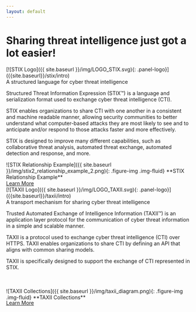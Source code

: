 ```yaml
---
layout: default
---
```


<div class="row">
  <div class="col-md-12 text-center">
    <div class="jumbotron">
      <h1>Sharing threat intelligence just got a lot easier!</h1>
    </div>
  </div>

  <div class="col-md-6">
    <div class="panel panel-default">
      <div class="panel-heading">
        <div markdown="span">[![STIX Logo]({{ site.baseurl }}/img/LOGO_STIX.svg){: .panel-logo}]({{site.baseurl}}/stix/intro)</div>
        <div class="panel-title text-center">A structured language for cyber threat intelligence</div>
      </div>
      <div class="panel-body">
        <p>
          Structured Threat Information Expression (STIX™) is a language and serialization format used to exchange cyber threat intelligence (CTI).
        </p>
        <p>
          STIX enables organizations to share CTI with one another in a consistent and machine readable manner, allowing security communities to better understand what computer-based attacks they are most likely to see and to anticipate and/or respond to those attacks faster and more effectively.
        </p>
        <p>
          STIX is designed to improve many different capabilities, such as collaborative threat analysis, automated threat exchange, automated detection and response, and more.
        </p>
        <div class="figure text-center" markdown="span">
        ![STIX Relationship Example]({{ site.baseurl }}/img/stix2_relationship_example_2.png){: .figure-img .img-fluid}
        **STIX Relationship Example**
        </div>
        <div class="panel-heading">
          <a style="width: 250px;" class="btn btn-primary btn-spec" data-toggle="tooltip" title="STIX Home" href="{{site.baseurl}}/stix/intro">
            <span class="glyphicon glyphicon-home"></span> Learn More
          </a>
        </div>
      </div>
    </div>
  </div>


  <div class="col-md-6">
    <div class="panel panel-default">
      <div class="panel-heading">
        <div markdown="span">[![TAXII Logo]({{ site.baseurl }}/img/LOGO_TAXII.svg){: .panel-logo}]({{site.baseurl}}/taxii/intro)</div>
        <div class="panel-title text-center">A transport mechanism for sharing cyber threat intelligence</div>
      </div>
      <div class="panel-body">
        <p>
          Trusted Automated Exchange of Intelligence Information (TAXII™) is an application layer protocol for the communication of cyber threat information in a simple and scalable manner.
        <p>
        </p>
          TAXII is a protocol used to exchange cyber threat intelligence (CTI) over HTTPS. TAXII enables organizations to share CTI by defining an API that aligns with common sharing models.
        <p>
        </p>
          TAXII is specifically designed to support the exchange of CTI represented in STIX.
        </p>
        <br><br>
        <div class="figure center-block text-center" markdown="span">
          ![TAXII Collections]({{ site.baseurl }}/img/taxii_diagram.png){: .figure-img .img-fluid}
          **TAXII Collections**
        </div>
        <div style="margin-top: -2px;" class="panel-heading">
          <a style="width: 250px;" class="btn btn-primary btn-spec" data-toggle="tooltip" title="TAXII Home" href="{{site.baseurl}}/taxii/intro">
              <span class="glyphicon glyphicon-home"></span> Learn More
          </a>
        </div>
      </div>
    </div>
  </div>
</div>
